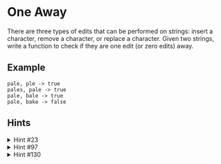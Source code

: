 # One Away

There are three types of edits that can be performed on strings: insert a character, remove a character, or replace a character. Given two strings, write a function to check if they are one edit (or zero edits) away.

## Example

``` nocode
pale, ple -> true
pales, pale -> true
pale, bale -> true
pale, bake -> false
```

## Hints

<details>
    <summary>Hint #23</summary>
    Start with the easy thing. Can you check each of the conditions separately?
</details>

<details>
    <summary>Hint #97</summary>
    What is the relationship between the "insert character" option and the "remove character" option? Do these need to be two separate checks?
</details>

<details>
    <summary>Hint #130</summary>
    Can you do all three checks in a single pass?
</details>

